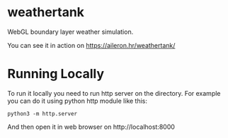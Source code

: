 # weathertank

WebGL boundary layer weather simulation.

You can see it in action on https://aileron.hr/weathertank/

# Running Locally

To run it locally you need to run http server on the directory. For example you can do it using python http module like this:

    python3 -m http.server
  
And then open it in web browser on http://localhost:8000
